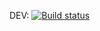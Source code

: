 DEV: [![Build status](https://build.appcenter.ms/v0.1/apps/141b3be9-24e4-464a-a9c1-1ddf74c245c7/branches/dev/badge)](https://appcenter.ms)
